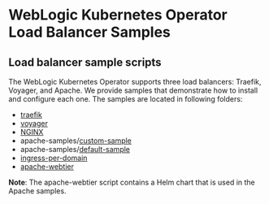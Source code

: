 # WebLogic Kubernetes Operator Load Balancer Samples

## Load balancer sample scripts

The WebLogic Kubernetes Operator supports three load balancers: Traefik, Voyager, and Apache. We provide samples that demonstrate how to install and configure each one. The samples are located in following folders:

* [traefik](traefik/README.md)
* [voyager](voyager/README.md)
* [NGINX](nginx/README.md)
* apache-samples/[custom-sample](apache-samples/custom-sample/README.md)
* apache-samples/[default-sample](apache-samples/default-sample/README.md)
* [ingress-per-domain](ingress-per-domain/README.md)
* [apache-webtier](apache-webtier/README.md)

**Note**: The apache-webtier script contains a Helm chart that is used in the Apache samples.
